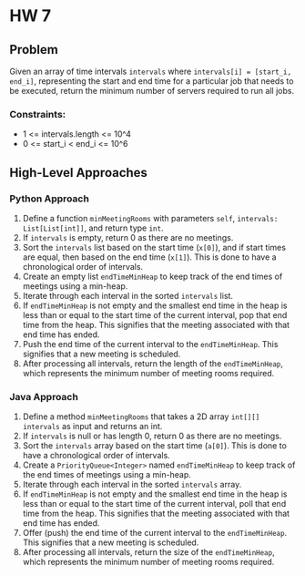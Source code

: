 # HW 7

## Problem
Given an array of time intervals `intervals` where `intervals[i] = [start_i, end_i]`, representing the start and end time for a particular job that needs to be executed, return the minimum number of servers required to run all jobs.

### Constraints:

- 1 <= intervals.length <= 10^4
- 0 <= start_i < end_i <= 10^6    

## High-Level Approaches

### Python Approach

1. Define a function `minMeetingRooms` with parameters `self`, `intervals: List[List[int]]`, and return type `int`.
2. If `intervals` is empty, return 0 as there are no meetings.
3. Sort the `intervals` list based on the start time (`x[0]`), and if start times are equal, then based on the end time (`x[1]`). This is done to have a chronological order of intervals.
4. Create an empty list `endTimeMinHeap` to keep track of the end times of meetings using a min-heap.
5. Iterate through each interval in the sorted `intervals` list.
6. If `endTimeMinHeap` is not empty and the smallest end time in the heap is less than or equal to the start time of the current interval, pop that end time from the heap. This signifies that the meeting associated with that end time has ended.
7. Push the end time of the current interval to the `endTimeMinHeap`. This signifies that a new meeting is scheduled.
8. After processing all intervals, return the length of the `endTimeMinHeap`, which represents the minimum number of meeting rooms required.

### Java Approach

1. Define a method `minMeetingRooms` that takes a 2D array `int[][] intervals` as input and returns an int.
2. If `intervals` is null or has length 0, return 0 as there are no meetings.
3. Sort the `intervals` array based on the start time (`a[0]`). This is done to have a chronological order of intervals.
4. Create a `PriorityQueue<Integer>` named `endTimeMinHeap` to keep track of the end times of meetings using a min-heap.
5. Iterate through each interval in the sorted `intervals` array.
6. If `endTimeMinHeap` is not empty and the smallest end time in the heap is less than or equal to the start time of the current interval, poll that end time from the heap. This signifies that the meeting associated with that end time has ended.
7. Offer (push) the end time of the current interval to the `endTimeMinHeap`. This signifies that a new meeting is scheduled.
8. After processing all intervals, return the size of the `endTimeMinHeap`, which represents the minimum number of meeting rooms required.
